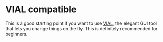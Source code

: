 # VIAL compatible

This is a good starting point if you want to use [VIAL](https://get.vial.today/''), the elegant GUI tool that lets you change things on the fly. This is definitely recommended for beginners.


